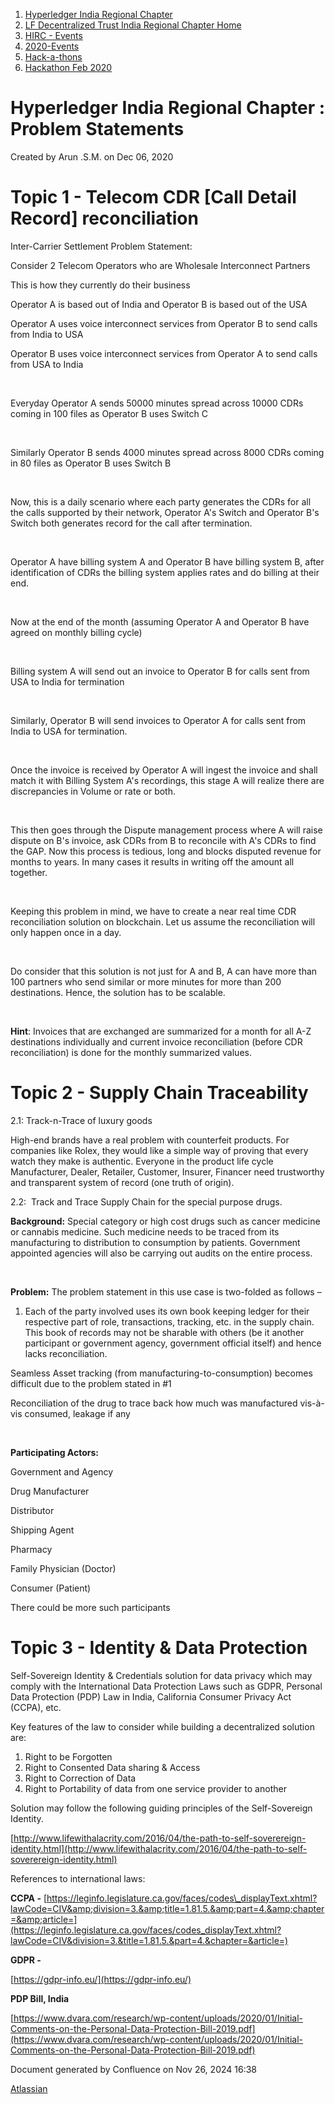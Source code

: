1. [Hyperledger India Regional Chapter](index.html)
2. [LF Decentralized Trust India Regional Chapter Home](LF-Decentralized-Trust-India-Regional-Chapter-Home_19169282.html)
3. [HIRC - Events](HIRC---Events_19169346.html)
4. [2020-Events](2020-Events_19169348.html)
5. [Hack-a-thons](Hack-a-thons_19169521.html)
6. [Hackathon Feb 2020](Hackathon-Feb-2020_19169522.html)

# Hyperledger India Regional Chapter : Problem Statements

Created by Arun .S.M. on Dec 06, 2020

# Topic 1 - Telecom CDR \[Call Detail Record] reconciliation

Inter-Carrier Settlement Problem Statement:

Consider 2 Telecom Operators who are Wholesale Interconnect Partners 

This is how they currently do their business 

Operator A is based out of India and Operator B is based out of the USA 

Operator A uses voice interconnect services from Operator B to send calls from India to USA 

Operator B uses voice interconnect services from Operator A to send calls from USA to India 

 

Everyday Operator A sends 50000 minutes spread across 10000 CDRs coming in 100 files as Operator B uses Switch C

 

Similarly Operator B sends 4000 minutes spread across 8000 CDRs coming in 80 files as Operator B uses Switch B

 

Now, this is a daily scenario where each party generates the CDRs for all the calls supported by their network, Operator A's Switch and Operator B's Switch both generates record for the call after termination.

 

Operator A have billing system A and Operator B have billing system B, after identification of CDRs the billing system applies rates and do billing at their end. 

 

Now at the end of the month (assuming Operator A and Operator B have agreed on monthly billing cycle)

 

Billing system A will send out an invoice to Operator B for calls sent from USA to India for termination 

 

Similarly, Operator B will send invoices to Operator A for calls sent from India to USA for termination. 

 

Once the invoice is received by Operator A will ingest the invoice and shall match it with Billing System A's recordings, this stage A will realize there are discrepancies in Volume or rate or both. 

 

This then goes through the Dispute management process where A will raise dispute on B's invoice, ask CDRs from B to reconcile with A's CDRs to find the GAP. Now this process is tedious, long and blocks disputed revenue for months to years. In many cases it results in writing off the amount all together. 

 

Keeping this problem in mind, we have to create a near real time CDR reconciliation solution on blockchain. Let us assume the reconciliation will only happen once in a day. 

 

Do consider that this solution is not just for A and B, A can have more than 100 partners who send similar or more minutes for more than 200 destinations. Hence, the solution has to be scalable. 

 

**Hint**: Invoices that are exchanged are summarized for a month for all A-Z destinations individually and current invoice reconciliation (before CDR reconciliation) is done for the monthly summarized values.

# Topic 2 - Supply Chain Traceability

2.1: Track-n-Trace of luxury goods

High-end brands have a real problem with counterfeit products. For companies like Rolex, they would like a simple way of proving that every watch they make is authentic. Everyone in the product life cycle Manufacturer, Dealer, Retailer, Customer, Insurer, Financer need trustworthy and transparent system of record (one truth of origin).

2.2:  Track and Trace Supply Chain for the special purpose drugs.

**Background:** Special category or high cost drugs such as cancer medicine or cannabis medicine. Such medicine needs to be traced from its manufacturing to distribution to consumption by patients. Government appointed agencies will also be carrying out audits on the entire process.

 

**Problem:** The problem statement in this use case is two-folded as follows –

1. Each of the party involved uses its own book keeping ledger for their respective part of role, transactions, tracking, etc. in the supply chain. This book of records may not be sharable with others (be it another participant or government agency, government official itself) and hence lacks reconciliation.

Seamless Asset tracking (from manufacturing-to-consumption) becomes difficult due to the problem stated in #1

Reconciliation of the drug to trace back how much was manufactured vis-à-vis consumed, leakage if any

 

**Participating Actors:**

Government and Agency

Drug Manufacturer

Distributor

Shipping Agent

Pharmacy

Family Physician (Doctor)

Consumer (Patient)

There could be more such participants

# Topic 3 - Identity &amp; Data Protection

Self-Sovereign Identity &amp; Credentials solution for data privacy which may comply with the International Data Protection Laws such as GDPR, Personal Data Protection (PDP) Law in India, California Consumer Privacy Act (CCPA), etc.

Key features of the law to consider while building a decentralized solution are:

1. Right to be Forgotten
2. Right to Consented Data sharing &amp; Access
3. Right to Correction of Data
4. Right to Portability of data from one service provider to another

Solution may follow the following guiding principles of the Self-Sovereign Identity.

[http://www.lifewithalacrity.com/2016/04/the-path-to-self-soverereign-identity.html](http://www.lifewithalacrity.com/2016/04/the-path-to-self-soverereign-identity.html)

References to international laws:

**CCPA -** [https://leginfo.legislature.ca.gov/faces/codes\_displayText.xhtml?lawCode=CIV&amp;division=3.&amp;title=1.81.5.&amp;part=4.&amp;chapter=&amp;article=](https://leginfo.legislature.ca.gov/faces/codes_displayText.xhtml?lawCode=CIV&division=3.&title=1.81.5.&part=4.&chapter=&article=)

**GDPR -**

[https://gdpr-info.eu/](https://gdpr-info.eu/)

**PDP Bill, India**

[https://www.dvara.com/research/wp-content/uploads/2020/01/Initial-Comments-on-the-Personal-Data-Protection-Bill-2019.pdf](https://www.dvara.com/research/wp-content/uploads/2020/01/Initial-Comments-on-the-Personal-Data-Protection-Bill-2019.pdf)

Document generated by Confluence on Nov 26, 2024 16:38

[Atlassian](http://www.atlassian.com/)
